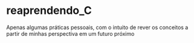 # reaprendendo_C
Apenas algumas práticas pessoais, com o intuito de rever os conceitos a partir de minhas perspectiva em um futuro próximo
